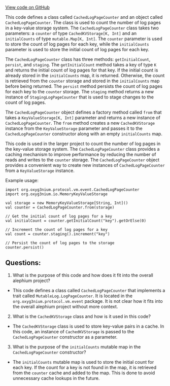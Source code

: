[View code on GitHub](https://github.com/alephium/alephium/protocol/src/main/scala/org/alephium/protocol/vm/event/CachedLogPageCounter.scala)

This code defines a class called `CachedLogPageCounter` and an object called `CachedLogPageCounter`. The class is used to count the number of log pages in a key-value storage system. The `CachedLogPageCounter` class takes two parameters: a `counter` of type `CachedKVStorage[K, Int]` and an `initialCounts` of type `mutable.Map[K, Int]`. The `counter` parameter is used to store the count of log pages for each key, while the `initialCounts` parameter is used to store the initial count of log pages for each key.

The `CachedLogPageCounter` class has three methods: `getInitialCount`, `persist`, and `staging`. The `getInitialCount` method takes a key of type `K` and returns the initial count of log pages for that key. If the initial count is already stored in the `initialCounts` map, it is returned. Otherwise, the count is retrieved from the `counter` storage and stored in the `initialCounts` map before being returned. The `persist` method persists the count of log pages for each key to the `counter` storage. The `staging` method returns a new instance of `StagingLogPageCounter` that is used to stage changes to the count of log pages.

The `CachedLogPageCounter` object defines a factory method called `from` that takes a `KeyValueStorage[K, Int]` parameter and returns a new instance of `CachedLogPageCounter`. The `from` method creates a new `CachedKVStorage` instance from the `KeyValueStorage` parameter and passes it to the `CachedLogPageCounter` constructor along with an empty `initialCounts` map.

This code is used in the larger project to count the number of log pages in the key-value storage system. The `CachedLogPageCounter` class provides a caching mechanism to improve performance by reducing the number of reads and writes to the `counter` storage. The `CachedLogPageCounter` object provides a convenient way to create new instances of `CachedLogPageCounter` from a `KeyValueStorage` instance. 

Example usage:

```
import org.oxyg3nium.protocol.vm.event.CachedLogPageCounter
import org.oxyg3nium.io.MemoryKeyValueStorage

val storage = new MemoryKeyValueStorage[String, Int]()
val counter = CachedLogPageCounter.from(storage)

// Get the initial count of log pages for a key
val initialCount = counter.getInitialCount("key").getOrElse(0)

// Increment the count of log pages for a key
val count = counter.staging().increment("key")

// Persist the count of log pages to the storage
counter.persist()
```
## Questions: 
 1. What is the purpose of this code and how does it fit into the overall alephium project?
- This code defines a class called `CachedLogPageCounter` that implements a trait called `MutableLog.LogPageCounter`. It is located in the `org.oxyg3nium.protocol.vm.event` package. It is not clear how it fits into the overall alephium project without more context.

2. What is the `CachedKVStorage` class and how is it used in this code?
- The `CachedKVStorage` class is used to store key-value pairs in a cache. In this code, an instance of `CachedKVStorage` is passed to the `CachedLogPageCounter` constructor as a parameter.

3. What is the purpose of the `initialCounts` mutable map in the `CachedLogPageCounter` constructor?
- The `initialCounts` mutable map is used to store the initial count for each key. If the count for a key is not found in the map, it is retrieved from the `counter` cache and added to the map. This is done to avoid unnecessary cache lookups in the future.